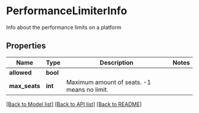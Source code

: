 # PerformanceLimiterInfo

Info about the performance limits on a platform

## Properties
Name | Type | Description | Notes
------------ | ------------- | ------------- | -------------
**allowed** | **bool** |  | 
**max_seats** | **int** | Maximum amount of seats. -1 means no limit. | 

[[Back to Model list]](../README.md#documentation-for-models) [[Back to API list]](../README.md#documentation-for-api-endpoints) [[Back to README]](../README.md)


